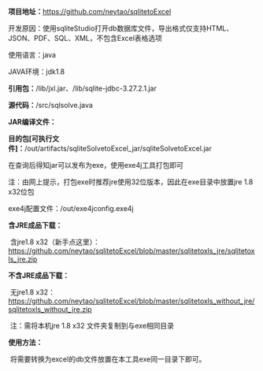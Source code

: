 **项目地址：**<https://github.com/neytao/sqlitetoExcel>

开发原因：使用sqliteStudio打开db数据库文件，导出格式仅支持HTML、JSON、PDF、SQL、XML，不包含Excel表格选项

使用语言：java

JAVA环境：jdk1.8

**引用包：**/lib/jxl.jar、/lib/sqlite-jdbc-3.27.2.1.jar 

**源代码：**/src/sqlsolve.java



**JAR编译文件：**

**目的包[可执行文件]：**/out/artifacts/sqliteSolvetoExcel_jar/sqliteSolvetoExcel.jar

在查询后得知jar可以发布为exe，使用exe4j工具打包即可 

注：由网上提示，打包exe时推荐jre使用32位版本，因此在exe目录中放置jre 1.8 x32位包

exe4j配置文件：/out/exe4jconfig.exe4j



**含JRE成品下载：**

​	含jre1.8 x32（新手点这里）：https://github.com/neytao/sqlitetoExcel/blob/master/sqlitetoxls_jre/sqlitetoxls_jre.zip

**不含JRE成品下载：**

​	无jre1.8 x32：https://github.com/neytao/sqlitetoExcel/blob/master/sqlitetoxls_without_jre/sqlitetoxls_without_jre.zip

​	注：需将本机jre 1.8 x32 文件夹复制到与exe相同目录

**使用方法：**

​	将需要转换为excel的db文件放置在本工具exe同一目录下即可。

​	